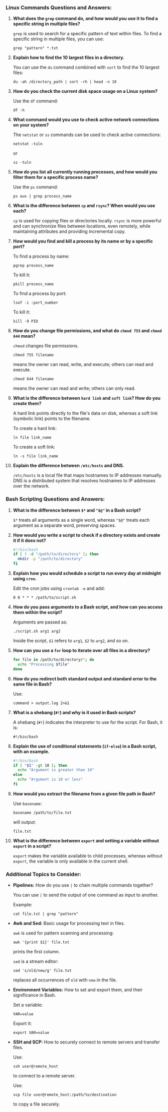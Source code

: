 ### Linux Commands Questions and Answers:

1. **What does the `grep` command do, and how would you use it to find a specific string in multiple files?**

   `grep` is used to search for a specific pattern of text within files. To find a specific string in multiple files, you can use:

   ```
   grep "pattern" *.txt
   ```

2. **Explain how to find the 10 largest files in a directory.**

   You can use the `du` command combined with `sort` to find the 10 largest files:

   ```
   du -ah /directory_path | sort -rh | head -n 10
   ```

3. **How do you check the current disk space usage on a Linux system?**

   Use the `df` command:

   ```
   df -h
   ```

4. **What command would you use to check active network connections on your system?**

   The `netstat` or `ss` commands can be used to check active connections:

   ```
   netstat -tuln
   ```
   or
   ```
   ss -tuln
   ```

5. **How do you list all currently running processes, and how would you filter them for a specific process name?**

   Use the `ps` command:

   ```
   ps aux | grep process_name
   ```

6. **What is the difference between `cp` and `rsync`? When would you use each?**

   `cp` is used for copying files or directories locally. `rsync` is more powerful and can synchronize files between locations, even remotely, while maintaining attributes and providing incremental copy.

7. **How would you find and kill a process by its name or by a specific port?**

   To find a process by name:

   ```
   pgrep process_name
   ```
   To kill it:

   ```
   pkill process_name
   ```
   To find a process by port:

   ```
   lsof -i :port_number
   ```
   To kill it:

   ```
   kill -9 PID
   ```

8. **How do you change file permissions, and what do `chmod 755` and `chmod 644` mean?**

   `chmod` changes file permissions.

   ```
   chmod 755 filename
   ```
   means the owner can read, write, and execute; others can read and execute.

   ```
   chmod 644 filename
   ```
   means the owner can read and write; others can only read.

9. **What is the difference between `hard link` and `soft link`? How do you create them?**

   A hard link points directly to the file's data on disk, whereas a soft link (symbolic link) points to the filename.

   To create a hard link:

   ```
   ln file link_name
   ```
   To create a soft link:

   ```
   ln -s file link_name
   ```

10. **Explain the difference between `/etc/hosts` and DNS.**

    `/etc/hosts` is a local file that maps hostnames to IP addresses manually. DNS is a distributed system that resolves hostnames to IP addresses over the network.

### Bash Scripting Questions and Answers:

1. **What is the difference between `$*` and `"$@"` in a Bash script?**

   `$*` treats all arguments as a single word, whereas `"$@"` treats each argument as a separate word, preserving spaces.

2. **How would you write a script to check if a directory exists and create it if it does not?**

   ```bash
   #!/bin/bash
   if [ ! -d "/path/to/directory" ]; then
     mkdir -p "/path/to/directory"
   fi
   ```

3. **Explain how you would schedule a script to run every day at midnight using `cron`.**

   Edit the cron jobs using `crontab -e` and add:

   ```
   0 0 * * * /path/to/script.sh
   ```

4. **How do you pass arguments to a Bash script, and how can you access them within the script?**

   Arguments are passed as:

   ```
   ./script.sh arg1 arg2
   ```
   Inside the script, `$1` refers to `arg1`, `$2` to `arg2`, and so on.

5. **How can you use a `for` loop to iterate over all files in a directory?**

   ```bash
   for file in /path/to/directory/*; do
     echo "Processing $file"
   done
   ```

6. **How do you redirect both standard output and standard error to the same file in Bash?**

   Use:

   ```
   command > output.log 2>&1
   ```

7. **What is a shebang (`#!`) and why is it used in Bash scripts?**

   A shebang (`#!`) indicates the interpreter to use for the script. For Bash, it is:

   ```
   #!/bin/bash
   ```

8. **Explain the use of conditional statements (`if-else`) in a Bash script, with an example.**

   ```bash
   #!/bin/bash
   if [ "$1" -gt 10 ]; then
     echo "Argument is greater than 10"
   else
     echo "Argument is 10 or less"
   fi
   ```

9. **How would you extract the filename from a given file path in Bash?**

   Use `basename`:

   ```
   basename /path/to/file.txt
   ```
   will output:

   ```
   file.txt
   ```

10. **What is the difference between `export` and setting a variable without `export` in a script?**

    `export` makes the variable available to child processes, whereas without `export`, the variable is only available in the current shell.

### Additional Topics to Consider:

- **Pipelines:** How do you use `|` to chain multiple commands together?

  You can use `|` to send the output of one command as input to another.

  Example:

  ```
  cat file.txt | grep "pattern"
  ```

- **Awk and Sed:** Basic usage for processing text in files.

  `awk` is used for pattern scanning and processing:

  ```
  awk '{print $1}' file.txt
  ```
  prints the first column.

  `sed` is a stream editor:

  ```
  sed 's/old/new/g' file.txt
  ```
  replaces all occurrences of `old` with `new` in the file.

- **Environment Variables:** How to set and export them, and their significance in Bash.

  Set a variable:

  ```
  VAR=value
  ```
  Export it:

  ```
  export VAR=value
  ```

- **SSH and SCP:** How to securely connect to remote servers and transfer files.

  Use:

  ```
  ssh user@remote_host
  ```
  to connect to a remote server.

  Use:

  ```
  scp file user@remote_host:/path/to/destination
  ```
  to copy a file securely.
